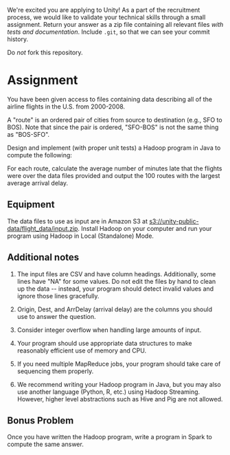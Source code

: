 We're excited you are applying to Unity! As a part of the recruitment process, we would like to validate your technical skills through a small assignment. Return your answer as a zip file containing all relevant files _with tests and documentation_. Include `.git`, so that we can see your commit history.

Do *not* fork this repository.

# Assignment

You have been given access to files containing data describing all of the airline flights in the U.S. from 2000-2008.

A "route" is an ordered pair of cities from source to destination (e.g., SFO to BOS).  Note that since the pair is ordered, "SFO-BOS" is not the same thing as "BOS-SFO".

Design and implement (with proper unit tests) a Hadoop program in Java to compute the following:

For each route, calculate the average number of minutes late that the flights were over the data files provided and output the 100 routes with the largest average arrival delay.

## Equipment

The data files to use as input are in Amazon S3 at <s3://unity-public-data/flight_data/input.zip>. Install Hadoop on your computer and run your program using Hadoop in Local (Standalone) Mode.

## Additional notes

1. The input files are CSV and have column headings.  Additionally, some lines have "NA" for some values. Do not edit the files by hand to clean up the data -- instead, your program should detect invalid values and ignore those lines gracefully.

2. Origin, Dest, and ArrDelay (arrival delay) are the columns you should use to answer the question.

3. Consider integer overflow when handling large amounts of input.

4. Your program should use appropriate data structures to make reasonably efficient use of memory and CPU.

5. If you need multiple MapReduce jobs, your program should take care of sequencing them properly.

6. We recommend writing your Hadoop program in Java, but you may also use another language (Python, R, etc.) using Hadoop Streaming. However, higher level abstractions such as Hive and Pig are not allowed.

## Bonus Problem

Once you have written the Hadoop program, write a program in Spark to compute the same answer.
